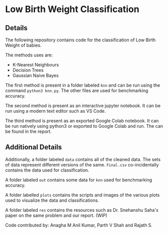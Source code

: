 # Low Birth Weight Classification

## Details

The following repository contains code for the classification of Low Birth Weight of babies. 

The methods uses are:

- K-Nearest Neighbours
- Decision Trees
- Gaussian Naive Bayes

The first method is present in a folder labeled ```knn``` and can be run using the command ```python3 knn.py```. The other files are used for benchmarking accuracy. 

The second method is present as an interactive jupyter notebook. It can be run using a modern text editor such as VS Code.

The third method is present as an exported Google Colab notebook. It can be run natively using python3 or exported to Google Colab and run. The can be found in the report.

## Additional Details

Additionally, a folder labeled ```data``` contains all of the cleaned data. The sets of data represent different versions of the same. ```Final.csv``` co-incidentally contains the data used for classification.

A folder labeled ```out``` contains some data for ```knn``` used for benchmarking accuracy.

A folder labelled ```plots``` contains the scripts and images of the various plots used to visualize the data and classifications.

A folder labeled ```res``` contains the resources such as Dr. Snehanshu Saha's paper on the same problem and our report. (WIP)

Code contributed by: Anagha M Anil Kumar, Parth V Shah and Rajath S.
